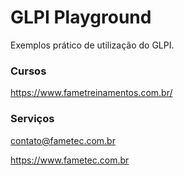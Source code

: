 # GLPI Playground


Exemplos prático de utilização do GLPI.  


### Cursos

https://www.fametreinamentos.com.br/


### Serviços


contato@fametec.com.br

https://www.fametec.com.br


